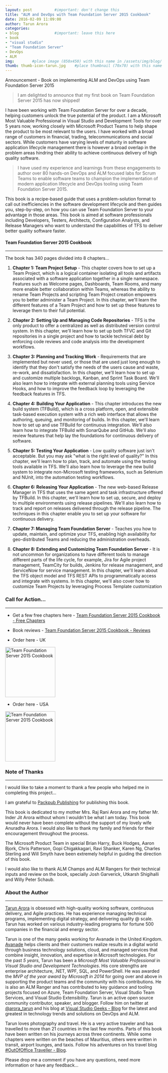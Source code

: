 ```yaml
---
layout: post          #important: don't change this
title: "ALM and DevOps with Team Foundation Server 2015 Cookbook"
date: 2016-02-09 11:09:00 
author: Tarun Arora
categories:
- blog                #important: leave this here
- book
- "visual studio"
- "Team Foundation Server"
- DevOps
- ALM
img:        #place image (850x450) with this name in /assets/img/blog/
thumb: thumb-icon-tarun.jpg    #place thumbnail (70x70) with this name in /assets/img/blog/thumbs/
---
```

Announcement - Book on implementing ALM and DevOps using Team Foundation Server 2015  
<!--more-->

> I am delighted to announce that my first book on Team Foundation Server 2015 has now shipped! 

I have been working with Team Foundation Server for over a decade, helping customers unlock the true potential of the product. I am a Microsoft Most Valuable Professional in Visual Studio and Development Tools for over 5 years now, working closely with Microsoft Product Teams to help shape the product to be most relevant to the users. I have worked with a broad range of customers in financial, trading, telecommunications and social sectors. While customers have varying levels of maturity in software application lifecycle management there is however a broad overlap in the problem areas hindring their ability to achieve continuous delivery of high quality software. 

> I have used my experience and learnings from these engagements to author over 80 hands-on DevOps and ALM focused labs for Scrum Teams to enable software teams to champion the implementation of modern application lifecycle and DevOps tooling using Team Foundation Server 2015. 

This book is a recipe-based guide that uses a problem-solution format to call out inefficiencies in the software development lifecycle and then guides you, step-by-step, on how you can use Team Foundation Server to your advantage in those areas. This book is aimed at software professionals including Developers, Testers, Architects, Configuration Analysts, and Release Managers who want to understand the capabilities of TFS to deliver better quality software faster. 

#### Team Foundation Server 2015 Cookbook 
---

The book has 340 pages divided into 8 chapters...

1. **Chapter 1: Team Project Setup** - This chapter covers how to set up a Team Project, which is a logical container isolating all tools and artifacts associated with a software application together in a single namespace. Features such as Welcome pages, Dashboards, Team Rooms, and many more enable better collaboration within Teams, whereas the ability to rename Team Projects and scripting Team Project creation empowers you to better administer a Team Project. In this chapter, we'll learn the different features of a Team Project and how to set up these features to leverage them to their full potential.

2. **Chapter 2: Setting Up and Managing Code Repositories** - TFS is the only product to offer a centralized as well as distributed version control system. In this chapter, we'll learn how to set up both TFVC and Git repositories in a single project and how to tackle technical debt by enforcing code reviews and code analysis into the development workflows. 

3. **Chapter 3: Planning and Tracking Work** - Requirements that are implemented but never used, or those that are used just long enough to identify that they don't satisfy the needs of the users cause and waste, re-work, and dissatisfaction. In this chapter, we'll learn how to set up and customize multiple backlogs, Kanban, and Sprint Task Board. We'll also learn how to integrate with external planning tools using Service Hooks, and how to improve the feedback loop by leveraging the feedback features in TFS.

4. **Chapter 4: Building Your Application** - This chapter introduces the new build system (TFBuild), which is a cross platform, open, and extensible task-based execution system with a rich web interface that allows the authoring, queuing, and monitoring of builds. In this chapter, we'll learn how
to set up and use TFBuild for continuous integration. We'll also learn how to integrate TFBuild with SonarQube and GitHub. We'll also review features that help lay the foundations for continuous delivery of software.

5. **Chapter 5: Testing Your Application** - Low quality software just isn't acceptable. But you may ask "what is the right level of quality?" In this chapter, we'll learn how to plan, track, and automate using the testing tools available in TFS. We'll also learn how to leverage the new
build system to integrate non-Microsoft testing frameworks, such as Selenium and NUnit, into the automation testing workflows.

6. **Chapter 6: Releasing Your Application** - The new web-based Release Manager in TFS that uses the same agent and task infrastructure offered by TFBuild. In this chapter, we'll learn how to set up, secure, and deploy to multiple environments using release pipelines. We'll also learn how to track and  report on releases delivered through the release pipeline. The techniques in this chapter enable you to set up your software for continuous delivery.

7. **Chapter 7: Managing Team Foundation Server** - Teaches you how to update, maintain, and optimize your TFS, enabling high availability for geo-distributed Teams and reducing the administration overheads.

8. **Chapter 8: Extending and Customizing Team Foundation Server** - It is not uncommon for organizations to have different tools to manage different parts of the life cycle, for example, Jira for Agile project management, TeamCity for builds, Jenkins for release management, and ServiceNow for service management. In this chapter, we'll learn about the TFS object model and TFS REST APIs to programmatically access and integrate with systems. In this chapter, we'll also cover how to customize Team Projects by leveraging Process Template customization 

### Call for Action...  
---

+ Get a few free chapters here - [Team Foundation Server 2015 Cookbook - Free Chapters]( https://www.packtpub.com/networking-and-servers/microsoft-team-foundation-server-2015-cookbook "Team Foundation Server 2015 Cookbook Free Chapters")

+ Book reviews - [Team Foundation Server 2015 Cookbook - Reviews](http://www.amazon.co.uk/gp/product/1784391050/tararo-21 "Team Foundation Server 2015 Cookbook - Reviews")  

+ Order here - UK 
<a href="http://www.amazon.co.uk/Microsoft-Team-Foundation-Server-Cookbook/dp/1784391050/tararo-21">
<img src="http://ecx.images-amazon.com/images/I/51H4uFlvjAL._SX403_BO1,204,203,200_.jpg"
alt="Team Foundation Server 2015 Cookbook" height="160" width="160" border="0" /></a>

+ Order here - USA 
<a href="http://www.amazon.com/gp/product/B0148S9GUE/tararo-20">
<img src="http://ecx.images-amazon.com/images/I/51H4uFlvjAL._SX403_BO1,204,203,200_.jpg"
alt="Team Foundation Server 2015 Cookbook" height="160" width="160" border="0" /></a>


### Note of Thanks
----
I would like to take a moment to thank a few people who helped me in completing this project... 

I am grateful to [Packpub Publishing](https://www.packtpub.com/networking-and-servers/microsoft-team-foundation-server-2015-cookbook "PacktPub") for publishing this book.

This book is dedicated to my mother Mrs. Raj Rani Arora and my father Mr. Inder Jit Arora without whom I wouldn’t be what I am today. This book would never have been complete without the support of my lovely wife Anuradha Arora. I would also like to thank my family and friends for their encouragement throughout the process. 

The Microsoft Product Team in special Brian Harry, Buck Hodges, Aaron Bjork, Chris Patterson, Gopi Chigakkagari, Ravi Shanker, Karen Ng, Charles Sterling and Will Smyth have been extremely helpful in guiding the direction of this book.  

I would also like to thank ALM Champs and ALM Rangers for their technical inputs and review on the book, specially Josh Garverick, Utkarsh Shigihalli and Willy Peter Schaub. 

### About the Author
----
[Tarun Arora](https://www.linkedin.com/in/tarunaroraonline "Tarun Arora") is obsessed with high-quality working software, continuous delivery, and Agile practices. He has experience managing technical programs, implementing digital strategy, and delivering quality @ scale. Tarun has worked on various industry-leading programs for fortune 500 companies in the financial and energy sector. 

Tarun is one of the many geeks working for Avanade in the United Kingdom. [Avanade](http://www.avanade.com/en-gb/home "Avanade") helps clients and their customers realize results in a digital world through business technology solutions, cloud, and managed services that combine insight, innovation, and expertise in Microsoft technologies. For the past _5 years_, Tarun has been a _Microsoft Most Valuable Professional_ in _Visual Studio and Development Technologies_. His core strengths are enterprise architecture, .NET, WPF, SQL, and PowerShell. He was awarded the _MVP of the year award by Microsoft in 2014_ for going over and above in supporting the product teams and the community with his contributions. He is also an ALM Ranger and has contributed to key guidance and tooling projects focused on Azure, Team Foundation Server, Visual Studio Team Services, and Visual Studio Extensibility. Tarun is an active open source community contributor, speaker, and blogger. Follow him on twitter at [@arora_tarun](https://twitter.com/arora_tarun "@arora_tarun") and his blog at [Visual Studio Geeks - Blog](http://www.visualstudiogeeks.com "Visual Studio Geeks Blog") for the latest and greatest in technology trends and solutions on DevOps and ALM. 

Tarun loves photography and travel. He is a very active traveler and has travelled to more than 21 countries in the last few months. Parts of this book have been written on his journeys across three continents. While some chapters were written on the beaches of Mauritius, others were written in transit, airport lounges, and taxis. Follow his adventures on his travel blog [#OutOfOffice Traveller - Blog](https://outofofficetraveller.wordpress.com "OutOfOfficeTraveller Blog").

Please drop me a comment if you have any questions, need more information or have any feedback... 